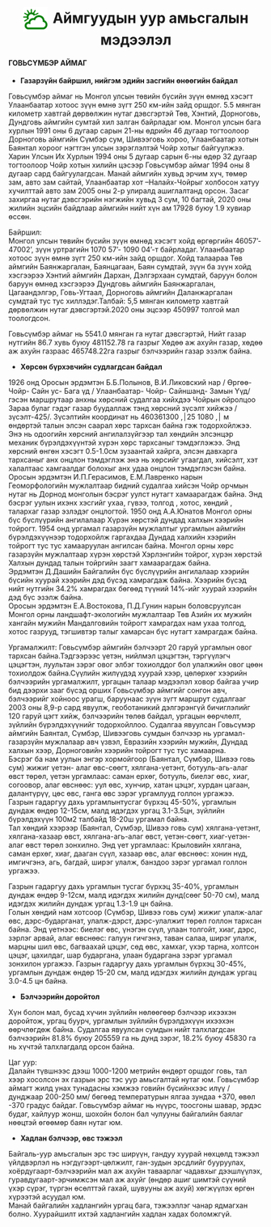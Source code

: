 <h1 align="center"><img src="assets/images/icon_weather.png" style="width: 48px;vertical-align: middle;padding-right: 10px;"/>Аймгуудын уур амьсгалын мэдээлэл</h1>


#### ГОВЬСҮМБЭР АЙМАГ 

- **Газарзүйн байршил, нийгэм эдийн засгийн өнөөгийн байдал**

Говьсүмбэр аймаг нь Монгол улсын төвийн бүсийн зүүн өмнөд хэсэгт Улаанбаатар хотоос зүүн өмнө зүгт 250 км-ийн зайд оршдог. 5.5 мянган километр хавтгай дөрвөлжин нутаг дэвсгэртэй Төв, Хэнтий,  Дорноговь, Дундговь аймгийн сумтай хил залган байрладаг юм. Монгол улсын бага хурлын 1991 оны 6 дугаар сарын 21-ны өдрийн 46 дугаар тогтоолоор Дорноговь аймгийн Сүмбэр сум, Шивээговь хороо, Улаанбаатар хотын Баянтал хороог нэгтгэн улсын зэрэглэлтэй Чойр хотыг байгуулжээ. Харин Улсын Их Хурлын 1994 оны 5 дугаар сарын 6-ны өдөр 32 дугаар тогтоолоор Чойр хотын хилийн цэсээр Говьсүмбэр аймаг 1994 оны 8 дугаар сард байгуулагдсан. Манай аймгийн хувьд эрчим хүч, төмөр зам, авто зам сайтай, Улаанбаатар хот –Налайх-Чойрыг холбосон хатуу хучилттай авто зам 2005 оны 2-р улиралд ашиглалтанд орсон. Засаг захиргаа нутаг дэвсгэрийн нэгжийн  хувьд 3 сум, 10 багтай, 2020 оны жилийн эцсийн байдлаар аймгийн нийт хүн ам 17928 буюу 1.9 хувиар өссөн.<br>

Байршил: <br>
Монгол улсын төвийн бүсийн зүүн өмнөд хэсэгт хойд өргөргийн 46057’- 47002’, зүүн уртрагийн 1070 57’- 1090 04’-т байрладаг. Улаанбаатар хотоос зүүн өмнө зүгт 250 км-ийн зайд оршдог. Хойд талаараа Төв аймгийн Баянжаргалан, Баянцагаан, Баян сумдтай, зүүн ба зүүн хойд хэсгээрээ Хэнтий аймгийн Дархан, Дэлгэрхаан сумдтай,  баруун болон баруун өмнөд хэсгээрээ Дундговь аймгийн Баянжаргалан, Цагаандэлгэр, Говь-Угтаал, Дорноговь аймгийн Даланжаргалан сумдтай тус тус хиллэдэг.Талбай: 5,5 мянган километр хавтгай дөрвөлжин нутаг дэвсгэртэй.2020 оны эцсээр 450997 толгой мал тоологдсон. <br>

Говьсүмбэр аймаг нь 5541.0 мянган га нутаг дэвсгэртэй, Нийт газар нутгийн 86.7 хувь  буюу 481152.78 га  газрыг  Хөдөө аж ахуйн газар, хөдөө аж ахуйн газраас 465748.22га газрыг бэлчээрийн газар эзэлж байна. <br>

- **Хөрсөн бүрхэвчийн судлагдсан байдал**

1926 онд Оросын эрдэмтэн Б.Б.Полынов, В.И.Ликовский нар / Өргөө- Чойр- Сайн ус- Бага үд / Улаанбаатар- Чойр- Сайншанд- Замын Үүд/ гэсэн маршрутаар анхны хөрсний судалгаа хийхдээ Чойрын ойролцоо Зараа булаг гэдэг газар буудаллаж тэнд хөрсний зүсэлт хийжээ /зүсэлт-425/. Зүсэлтийн координат нь 46036׀, 1080 25׀, 1300 м өндөртэй талын элсэн саарал хөрс тархсан байна гэж тодорхойлжээ. Энэ нь одоогийн хөрсний ангилалзүйгээр тал хөндийн элсэнцэр механик бүрэлдэхүүнтэй хүрэн хөрс тархсаныг тэмдэглэжээ. Энд хөрсний өнгөн хэсэгт 0.5-1.0см зузаантай хайрга, элсэн давхарга тархсаныг анх онцлон тэмдэглэж энэ нь хөрсийг угаагдал, хийсэлт, хэт халалтаас хамгаалдаг болохыг анх удаа онцлон тэмдэглэсэн байна. Оросын эрдэмтэн И.П.Герасимов, Е.М.Лавренко нарын Геоморфологийн мужлалтаар бидний судалгаа хийсэн Чойр орчмын нутаг нь Дорнод монголын бэсрэг уулст нутагт хамаарагдаж байна. Энд бэсрэг уулын ихэнх хэсгийг ухаа, гүвээ, толгод , хотос, хөндий , талархаг газар эзлэдэг онцлогтой. 1950 онд А.А.Юнатов Монгол орны бүс бүслүүрийн ангилалаар Хүрэн хөрстэй дундад халхын хээрийн тойрогт. 1954 онд ургамал газарзүйн мужлалтыг ургамлын аймгийн бүрэлдэхүүнээр тодорхойлж гаргахдаа Дундад халхийн хээрийн тойрогт тус тус хамааруулан ангилсан байна. Монгол орны хөрс газарзүйн мужлалтаар хүрэн хөрстэй Хэрлэнгийн тойрог, хүрэн хөрстэй Халхын дундад талын тойргийн заагт хамаарагдаж байна. <br>
Эрдэмтэн Д.Дашийн Байгалийн бүс бүслүүрийн ангилалаар хээрийн бүсийн хуурай хээрийн дэд бүсэд хамрагдаж байна. Хээрийн бүсэд нийт нутгийн 34.2% хамрагдах бөгөөд түүний 14%-ийг хуурай хээрийн дэд бүс эзэлж байна. <br>
Оросын эрдэмтэн Е.А.Востокова, П.Д.Гунин нарын боловсруулсан Монгол орны ландшафт-экологийн мужлалтаар Төв Азийн их мужийн хангайн мужийн Мандалговийн тойрогт хамрагдах нам ухаа толгод, хотос газрууд, тэгшивтэр талыг хамарсан бүс нутагт хамрагдаж байна. <br>

Ургамалжилт:
     Говьсүмбэр аймгийн бэлчээрт 20 гаруй ургамлын овог тархсан байна.Тэдгээрээс үетэн, нийлмэл цэцэгтэн, тэргүүлэгч цэцэгтэн, луультан зэрэг овог элбэг тохиолддог бол улалжийн овог цөөн тохиолдож байна.Сүүлийн жилүүдэд хуурай хээр, цөлөрхөг хээрийн бэлчээрийн ургамалжилт, ургацын талаар мэдээлэл ховор байгаа учир бид дээрхи зааг бүсэд орших Говьсүмбэр аймгийг сонгон авч, бэлчээрийг хойноос урагш, баруунаас зүүн зүгт маршрут судалгааг 2003 оны 8,9-р сард явуулж, геоботаникий дэлгэрэнгүй бичиглэлийг 120 гаруй цэгт хийж, бэлчээрийн төлөв байдал, ургацын өөрчлөлт, зүйлийн бүрэлдэхүүнийг тодорхойллоо. Судалгаа явуулсан Говьсүмэр аймгийн Баянтал, Сүмбэр, Шивээговь сумдын бэлчээр нь ургамал-газарзүйн мужлалаар авч үзвэл,     Евразийн хээрийн мужийн, Дундад халхын хээр, Дорноговийн хээрийн тойрогт тус тус хамаарна. <br>
     Бэсрэг ба нам уулын энгэр хормойгоор (Баянтал, Сүмбэр, Шивээ говь сум) жижиг үетэн- алаг өвс-сөөгт, хялгана-үетэнт, ботууль-агь-алаг өвст төрөл, үетэн ургамлаас: саман ерхөг, ботууль, биелэг өвс, хиаг, согоовор, алаг өвснөөс: уул өвс, хунчир, хатан цэцэг, хурдан цагаан, далантүрүү, цөс өвс, ганга өвс зэрэг ургамлууд голлон ургажээ. <br>
     Газрын гадаргуу дахь ургамлынтусгаг бүрхэц 45-50%, ургамлын дундаж өндөр 12-15см, малд идэгдэх ургац 3.1-3.5цн, зүйлийн бүрэлдэхүүн 100м2 талбайд 18-20ш ургамал байна. <br>
     Тал хөндий хээрээр (Баянтал, Сүмбэр, Шивээ говь сум) хялгана-үетэнт, хялгана-хазаар өвст, хялгана-агь-алаг өвст, үетэн-сөөгт, хиаг-үетэн-алаг өвст төрөл зонхилно. Энд үет ургамлаас: Крыловийн хялгана, саман ерхөг, хиаг, дааган сүүл, хазаар өвс, алаг өвснөөс: хонин нүд, имгичгэнэ, агь, багдай, ширэг улалж, банздоо зэрэг ургамал голлон ургажээ. <br>

Газрын гадаргуу дахь ургамлын тусгаг бүрхэц 35-40%, ургамлын дундаж өндөр 9-12см, малд идэгдэх жилийн дунд(сөөг 50-70 см), малд идэгдэх жилийн дундаж ургац 1.3-1.9 цн байна. <br>
    Голын хөндий нам хотсоор (Сүмбэр, Шивээ говь сум) жижиг улалж-алаг өвс, дэрс-бударганат, улалж-дэрст, дэрс-улалжит төрөл голлон тархсан байна. Энд үетнээс: биелэг өвс, үнэгэн сүүл, улаан толгойт, хиаг, дэрс, зэрлэг арвай, алаг өвснөөс: галуун гичгэнэ, таван салаа, ширэг улалж, марцны шил өвс, багваахай цэцэг, сөд өвс, хамхаг, үхэр тарна, холтсон цэцэг, цахилдаг, шар бударгана, улаан бударгана зэрэг ургамал зонхилон ургажээ. Газрын гадаргуу дахь ургамлын бүрхэц 30-45%, ургамлын дундаж өндөр 15-20 см, малд идэгдэх жилийн дундаж ургац 3.0-4.5 цн байна. <br>

- **Бэлчээрийн доройтол**

Хүн болон мал, бусад хүчин зүйлийн нөлөөгөөр бэлчээр ихээхэн доройтож, ургац буурч, ургамлын зүйлийн бүрэлдэхүүн ихээхэн өөрчлөгдөж байна. Судалгаа явуулсан сумдын нийт талхлагдсан бэлчээрийн 81.8% буюу 205559 га нь дунд зэрэг, 18.2% буюу 45830 га нь хүчтэй талхлагдалд орсон байна. <br>

Цаг уур: <br>
Далайн түвшнээс дээш 1000-1200 метрийн өндөрт оршдог говь, тал хээр хосолсон эх газрын эрс тэс уур амьсгалтай нутаг юм. Говьсүмбэр аймагт жилд унах тунадасны хэмжээ говийн бүсийнхээс илүү /дунджаар 200-250 мм/ бөгөөд температурын ялгаа зундаа +370, өвөл -370 градус байдаг. Говьсүмбэр аймаг нь нүүрс, тоосгоны шавар, эрдэс будаг, хайлуур жонш, шохойн болон бал чулууны байгалийн баялаг нөөцтэй өгөөмөр баян нутаг юм. <br>

- **Хадлан бэлчээр, өвс тэжээл**

Байгаль-уур амьсгалын эрс тэс ширүүн, гандуу хуурай нөхцөлд тэжээл үйлдвэрлэл нь нэгдүгээрт-цөлжилт, ган-зудын эрсдлийг бууруулах, хоёрдугаарт-бэлчээрийн мал аж ахуйн таваарлаг чадавхыг дээшлүүлэх, гуравдугаарт-эрчимжсэн мал аж ахуйг (өндөр ашиг шимтэй сүүний үхэр сүрэг, түргэн өсөлттэй гахай, шувууны аж ахуй) хөгжүүлэх өргөн хүрээтэй асуудал юм. <br>
Манай байгалийн хадлангийн ургац бага, тэжээллэг чанар ядмагхан болно. Хуурайшилт ихтэй хадлангийн хадлан хадах боломжгүй. <br>














